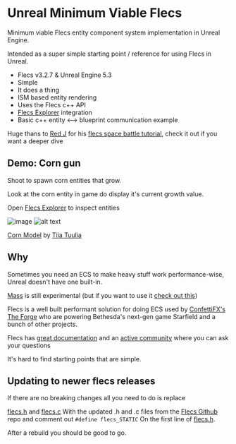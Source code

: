# Unreal Minimum Viable Flecs
Minimum viable Flecs entity component system implementation in Unreal Engine.

Intended as a super simple starting point / reference for using Flecs in Unreal.


* Flecs v3.2.7 & Unreal Engine 5.3
* Simple
* It does a thing
* ISM based entity rendering
* Uses the Flecs c++ API
* [Flecs Explorer](https://github.com/flecs-hub/explorer) integration
* Basic c++ entity <--> blueprint communication example

Huge thans to [Red J](https://github.com/jtferson) for his [flecs space battle tutorial](https://jtferson.github.io/blog/quickstart_with_flecs_in_unreal_part_1/), check it out if you want a deeper dive
## Demo: Corn gun

Shoot to spawn corn entities that grow.

Look at the corn entity in game do display it's current growth value.

Open [Flecs Explorer](https://www.flecs.dev/explorer/) to inspect entities




![image](https://user-images.githubusercontent.com/1968543/210174464-71ec9862-891d-439b-925b-19dea5617324.png)
![alt text](demo.gif "Logo Title Text 1")

[Corn Model](https://sketchfab.com/3d-models/corn-corn-corn-10187bc37c9e42ef8770b28452ee7cd3) by [Tiia Tuulia
](https://sketchfab.com/tiiatuulia)


## Why

Sometimes you need an ECS to make heavy stuff work performance-wise, Unreal doesn't have one built-in.

[Mass](https://docs.unrealengine.com/5.1/en-US/mass-entity-in-unreal-engine/) is still experimental (but if you want to use it [check out this](https://github.com/Megafunk/MassSample))

Flecs is a well built performant solution for doing ECS used by [ConfettiFX's The Forge](https://github.com/ConfettiFX/The-Forge#release-153---october-5th-2022---steamdeck-support--app-life-cycle-changes--shader-byte-code-offline-generation--gtao-unit-test--improved-gradient-calculation-in-visibility-buffer--new-c-containers--reorg-tf-directory-structure--upgraded-to-newer-imgui--the-forge-blog) who are powering Bethesda's next-gen game Starfield and a bunch of other projects.

Flecs has [great documentation](https://www.flecs.dev/flecs/#/?id=getting-started) and an [active community](https://discord.gg/BEzP5Rgrrp) where you can ask your questions

It's hard to find starting points that are simple.

## Updating to newer flecs releases

If there are no breaking changes all you need to do is replace 

[flecs.h](Source/FlecsLibrary/Public/flecs.h) and
[flecs.c](Source/FlecsLibrary/Private/flecs.c)
With the updated .h and .c files from the [Flecs Github](https://github.com/SanderMertens/flecs) repo and comment out `#define flecs_STATIC` On the first line of [flecs.h](Source/FlecsLibrary/Public/flecs.h).

After a rebuild you should be good to go.
